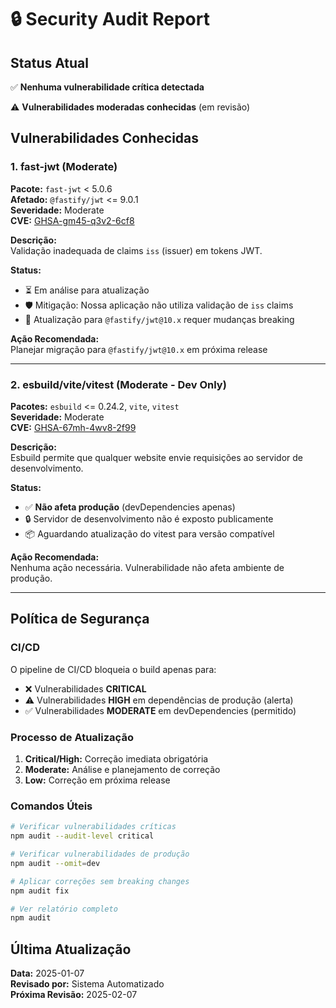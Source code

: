 # 🔒 Security Audit Report

## Status Atual

✅ **Nenhuma vulnerabilidade crítica detectada**

⚠️ **Vulnerabilidades moderadas conhecidas** (em revisão)

## Vulnerabilidades Conhecidas

### 1. fast-jwt (Moderate)

**Pacote:** `fast-jwt` < 5.0.6  
**Afetado:** `@fastify/jwt` <= 9.0.1  
**Severidade:** Moderate  
**CVE:** [GHSA-gm45-q3v2-6cf8](https://github.com/advisories/GHSA-gm45-q3v2-6cf8)

**Descrição:**  
Validação inadequada de claims `iss` (issuer) em tokens JWT.

**Status:**  
- ⏳ Em análise para atualização
- 🛡️ Mitigação: Nossa aplicação não utiliza validação de `iss` claims
- 📝 Atualização para `@fastify/jwt@10.x` requer mudanças breaking

**Ação Recomendada:**  
Planejar migração para `@fastify/jwt@10.x` em próxima release

---

### 2. esbuild/vite/vitest (Moderate - Dev Only)

**Pacotes:** `esbuild` <= 0.24.2, `vite`, `vitest`  
**Severidade:** Moderate  
**CVE:** [GHSA-67mh-4wv8-2f99](https://github.com/advisories/GHSA-67mh-4wv8-2f99)

**Descrição:**  
Esbuild permite que qualquer website envie requisições ao servidor de desenvolvimento.

**Status:**  
- ✅ **Não afeta produção** (devDependencies apenas)
- 🔒 Servidor de desenvolvimento não é exposto publicamente
- 📦 Aguardando atualização do vitest para versão compatível

**Ação Recomendada:**  
Nenhuma ação necessária. Vulnerabilidade não afeta ambiente de produção.

---

## Política de Segurança

### CI/CD

O pipeline de CI/CD bloqueia o build apenas para:
- ❌ Vulnerabilidades **CRITICAL**
- ⚠️ Vulnerabilidades **HIGH** em dependências de produção (alerta)
- ✅ Vulnerabilidades **MODERATE** em devDependencies (permitido)

### Processo de Atualização

1. **Critical/High:** Correção imediata obrigatória
2. **Moderate:** Análise e planejamento de correção
3. **Low:** Correção em próxima release

### Comandos Úteis

```bash
# Verificar vulnerabilidades críticas
npm audit --audit-level critical

# Verificar vulnerabilidades de produção
npm audit --omit=dev

# Aplicar correções sem breaking changes
npm audit fix

# Ver relatório completo
npm audit
```

## Última Atualização

**Data:** 2025-01-07  
**Revisado por:** Sistema Automatizado  
**Próxima Revisão:** 2025-02-07

